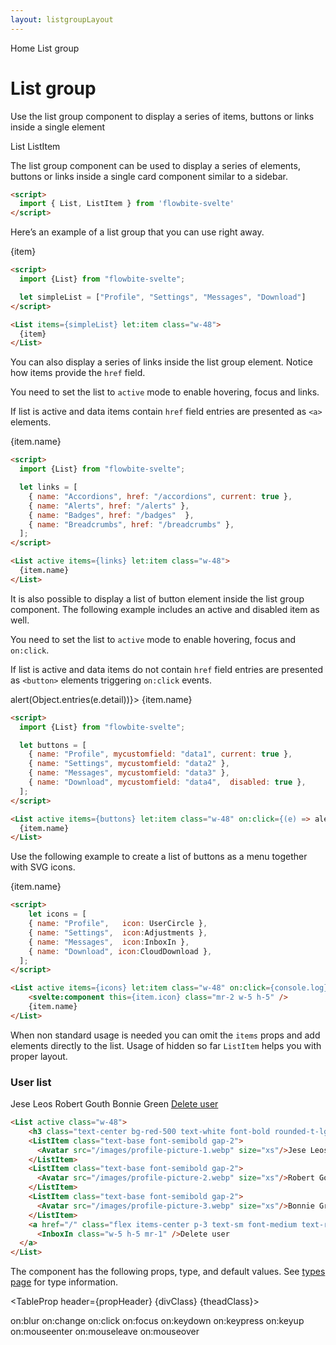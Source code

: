 ```yaml
---
layout: listgroupLayout
---
```


<script>
  import { Htwo, ExampleDiv, GitHubSource, CompoDescription, TableProp, TableDefaultRow} from '../utils'
  import { Avatar, List, ListItem, Breadcrumb, BreadcrumbItem, Badge } from '$lib'
  import { Adjustments, UserCircle, InboxIn, CloudDownload, Home } from "svelte-heros";

  import componentProps from '../props/List.json'
  // Props table
	let propHeader = ['Name', 'Type', 'Default']

	let divClass='w-full relative overflow-x-auto shadow-md sm:rounded-lg py-4'
  let theadClass ='text-xs text-gray-700 uppercase bg-gray-50 dark:bg-gray-700 dark:text-white'

  let simpleList = ["Profile", "Settings", "Messages", "Download"]

  let links = [
    { name: "Accordions", href: "/accordions", current: true },
    { name: "Alerts", href: "/alerts" },
    { name: "Badges", href: "/badges"  },
    { name: "Breadcrumbs", href: "/breadcrumbs" },
  ];

  let buttons = [
    { name: "Profile", mycustomfield: "data1", current: true },
    { name: "Settings", mycustomfield: "data2" },
    { name: "Messages", mycustomfield: "data3" },
    { name: "Download", mycustomfield: "data4",  disabled: true },
  ];

  let icons = [
    { name: "Profile",   icon: UserCircle },
    { name: "Settings",  icon:Adjustments },
    { name: "Messages",  icon:InboxIn },
    { name: "Download", icon:CloudDownload },
  ];
</script>

<Breadcrumb>
  <BreadcrumbItem href="/" icon={Home} variation="solid">Home</BreadcrumbItem>
  <BreadcrumbItem href="/footer">List group</BreadcrumbItem>
</Breadcrumb>

<h1 class="text-3xl w-full dark:text-white pt-8 pb-4">List group</h1>

<CompoDescription>Use the list group component to display a series of items, buttons or links inside a single element</CompoDescription>

<ExampleDiv>
<GitHubSource href="list-group/List.svelte">List</GitHubSource>
<GitHubSource href="list-group/LisListItemt.svelte">ListItem</GitHubSource>
</ExampleDiv>

The list group component can be used to display a series of elements, buttons or links inside a single card component similar to a sidebar.

<Htwo label="Setup" />

```html
<script>
  import { List, ListItem } from 'flowbite-svelte'
</script>
```

<Htwo label="Default list group" />

Here’s an example of a list group that you can use right away.

<ExampleDiv>
  <List items={simpleList} let:item class="w-48">
    {item}
  </List>
</ExampleDiv>

```html
<script>
  import {List} from "flowbite-svelte";

  let simpleList = ["Profile", "Settings", "Messages", "Download"]
</script>

<List items={simpleList} let:item class="w-48">
  {item}
</List>
```

<Htwo label="List group with links" />

You can also display a series of links inside the list group element. Notice how items provide the `href` field.

You need to set the list to `active` mode to enable hovering, focus and links.

If list is active and data items contain `href` field entries are presented as `<a>` elements.

<ExampleDiv>
  <List active items={links} let:item class="w-48">
    {item.name}
  </List>
</ExampleDiv>

```html
<script>
  import {List} from "flowbite-svelte";

  let links = [
    { name: "Accordions", href: "/accordions", current: true },
    { name: "Alerts", href: "/alerts" },
    { name: "Badges", href: "/badges"  },
    { name: "Breadcrumbs", href: "/breadcrumbs" },
  ];
</script>

<List active items={links} let:item class="w-48">
  {item.name}
</List>
```

<Htwo label="List group with buttons" />

It is also possible to display a list of button element inside the list group component. The following example includes an active and disabled item as well.

You need to set the list to `active` mode to enable hovering, focus and `on:click`.

If list is active and data items do not contain `href` field entries are presented as `<button>` elements triggering `on:click` events.

<ExampleDiv>
  <List active items={buttons} let:item class="w-48" on:click={(e) => alert(Object.entries(e.detail))}>
    {item.name}
  </List>
</ExampleDiv>

```html
<script>
  import {List} from "flowbite-svelte";

  let buttons = [
    { name: "Profile", mycustomfield: "data1", current: true },
    { name: "Settings", mycustomfield: "data2" },
    { name: "Messages", mycustomfield: "data3" },
    { name: "Download", mycustomfield: "data4",  disabled: true },
  ];
</script>

<List active items={buttons} let:item class="w-48" on:click={(e) => alert(Object.entries(e.detail))}>
  {item.name}
</List>
```

<Htwo label="List group with icons" />

Use the following example to create a list of buttons as a menu together with SVG icons.

<ExampleDiv>
  <List active items={icons} let:item class="w-48" on:click={console.log}>
      <svelte:component this={item.icon} class="mr-2 w-5 h-5" />
      {item.name}
  </List>
</ExampleDiv>

```html
<script>
    let icons = [
    { name: "Profile",   icon: UserCircle },
    { name: "Settings",  icon:Adjustments },
    { name: "Messages",  icon:InboxIn },
    { name: "Download", icon:CloudDownload },
  ];
</script>

<List active items={icons} let:item class="w-48" on:click={console.log}>
    <svelte:component this={item.icon} class="mr-2 w-5 h-5" />
    {item.name}
</List>
```

<Htwo label="Advanced" />

When non standard usage is needed you can omit the `items` props and add elements directly to the list.
Usage of hidden so far `ListItem` helps you with proper layout.

<ExampleDiv>
  <List active class="w-48">
      <h3 class="text-center bg-red-500 text-white font-bold rounded-t-lg">User list</h3>
      <ListItem class="text-base font-semibold gap-2">
        <Avatar src="/images/profile-picture-1.webp" size="xs"/>Jese Leos
      </ListItem>
      <ListItem class="text-base font-semibold gap-2">
        <Avatar src="/images/profile-picture-2.webp" size="xs"/>Robert Gouth
      </ListItem>
      <ListItem class="text-base font-semibold gap-2">
        <Avatar src="/images/profile-picture-3.webp" size="xs"/>Bonnie Green
      </ListItem>
      <a href="/" class="flex items-center p-3 text-sm font-medium text-red-600 bg-gray-50 hover:bg-gray-100 dark:bg-gray-700 dark:hover:bg-gray-600 dark:text-red-500 hover:underline rounded-b-lg">
        <InboxIn class="w-5 h-5 mr-1" />Delete user
    </a>
  </List>
</ExampleDiv>

```html
<List active class="w-48">
    <h3 class="text-center bg-red-500 text-white font-bold rounded-t-lg">User list</h3>
    <ListItem class="text-base font-semibold gap-2">
      <Avatar src="/images/profile-picture-1.webp" size="xs"/>Jese Leos
    </ListItem>
    <ListItem class="text-base font-semibold gap-2">
      <Avatar src="/images/profile-picture-2.webp" size="xs"/>Robert Gouth
    </ListItem>
    <ListItem class="text-base font-semibold gap-2">
      <Avatar src="/images/profile-picture-3.webp" size="xs"/>Bonnie Green
    </ListItem>
    <a href="/" class="flex items-center p-3 text-sm font-medium text-red-600 bg-gray-50 hover:bg-gray-100 dark:bg-gray-700 dark:hover:bg-gray-600 dark:text-red-500 hover:underline rounded-b-lg">
      <InboxIn class="w-5 h-5 mr-1" />Delete user
  </a>
</List>
```

<Htwo label="Props" />

<p>The component has the following props, type, and default values. See <a href="/pages/types">types 
 page</a> for type information.</p>

<TableProp header={propHeader} {divClass} {theadClass}>
  <TableDefaultRow items={componentProps.props} rowState='hover' />
</TableProp>

<Htwo label="Forwarded Events: ListItem" />

<div class="flex flex-wrap gap-2">
<Badge large={true}>on:blur</Badge>
<Badge large={true}>on:change</Badge>
<Badge large={true}>on:click</Badge>
<Badge large={true}>on:focus</Badge>
<Badge large={true}>on:keydown</Badge>
<Badge large={true}>on:keypress</Badge>
<Badge large={true}>on:keyup</Badge>
<Badge large={true}>on:mouseenter</Badge>
<Badge large={true}>on:mouseleave</Badge>
<Badge large={true}>on:mouseover</Badge>
</div>
